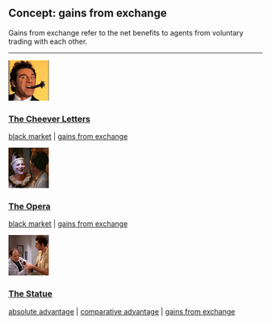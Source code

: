 ## Concept: gains from exchange

Gains from exchange refer to the net benefits to agents from voluntary trading with each other.

<hr>
<div class="clip-listing">
<img src="media/icons/cheever_letters_clip2.jpg" alt="The Cheever Letters icon">

### [The Cheever Letters](../clip/31/)

[black market](/concept/black-market/) | [gains from exchange](/concept/gains-from-exchange/)
</div>

<div class="clip-listing">
<img src="media/icons/opera.jpg" alt="The Opera icon">

### [The Opera](../clip/33/)

[black market](/concept/black-market/) | [gains from exchange](/concept/gains-from-exchange/)
</div>

<div class="clip-listing">
<img src="media/icons/statue.jpg" alt="The Statue icon">

### [The Statue](../clip/14/)

[absolute advantage](/concept/absolute-advantage/) | [comparative advantage](/concept/comparative-advantage/) | [gains from exchange](/concept/gains-from-exchange/)
</div>

